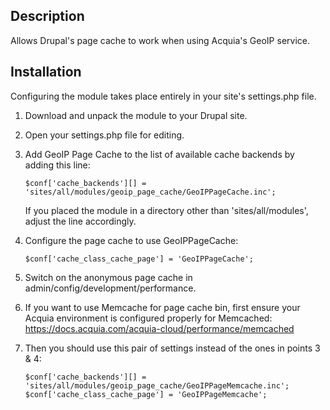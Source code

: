 Description
-----------

Allows Drupal's page cache to work when using Acquia's GeoIP service.


Installation
------------

Configuring the module takes place entirely in your site's settings.php file.

1. Download and unpack the module to your Drupal site.

2. Open your settings.php file for editing.

3. Add GeoIP Page Cache to the list of available cache backends by adding this line:
    ```
    $conf['cache_backends'][] = 'sites/all/modules/geoip_page_cache/GeoIPPageCache.inc';
    ```
    If you placed the module in a directory other than 'sites/all/modules', adjust the line accordingly.

4. Configure the page cache to use GeoIPPageCache:
    ```
    $conf['cache_class_cache_page'] = 'GeoIPPageCache';
    ```

5. Switch on the anonymous page cache in admin/config/development/performance.

6. If you want to use Memcache for page cache bin, first ensure your Acquia environment is configured properly for Memcached: https://docs.acquia.com/acquia-cloud/performance/memcached

7. Then you should use this pair of settings instead of the ones in points 3 & 4:
    ```
    $conf['cache_backends'][] = 'sites/all/modules/geoip_page_cache/GeoIPPageMemcache.inc';
    $conf['cache_class_cache_page'] = 'GeoIPPageMemcache';
    ```
